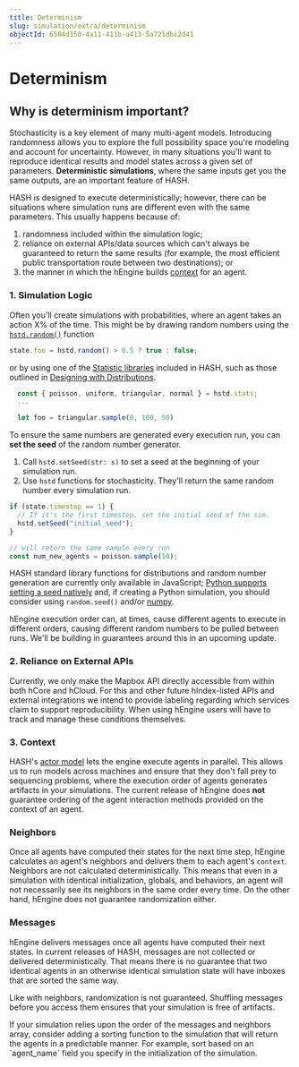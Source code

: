 ```yaml
---
title: Determinism
slug: simulation/extra/determinism
objectId: 6504d150-4a11-411b-a413-5a721dbc2d41
---
```


# Determinism

## Why is determinism important?

Stochasticity is a key element of many multi-agent models. Introducing randomness allows you to explore the full possibility space you're modeling and account for uncertainty. However, in many situations you'll want to reproduce identical results and model states across a given set of parameters. **Deterministic** **simulations**, where the same inputs get you the same outputs, are an important feature of HASH.

HASH is designed to execute deterministically; however, there can be situations where simulation runs are different even with the same parameters. This usually happens because of:

1.  randomness included within the simulation logic;
1.  reliance on external APIs/data sources which can't always be guaranteed to return the same results \(for example, the most efficient public transportation route between two destinations\); or
1.  the manner in which the hEngine builds [context](/docs/simulation/creating-simulations/anatomy-of-an-agent/context) for an agent.

### 1. Simulation Logic

Often you'll create simulations with probabilities, where an agent takes an action X% of the time. This might be by drawing random numbers using the [`hstd.random()`](/docs/simulation/creating-simulations/libraries/hash/random#random) function

<Tabs>
<Tab title="JavaScript" >

```javascript
state.foo = hstd.random() > 0.5 ? true : false;
```

</Tab>
</Tabs>

or by using one of the [Statistic libraries](/docs/simulation/creating-simulations/libraries#hash-standard-library) included in HASH, such as those outlined in [Designing with Distributions](/docs/simulation/concepts/designing-with-distributions).

<Tabs>
<Tab title="JavaScript" >

```javascript
  const { poisson, uniform, triangular, normal } = hstd.stats;
  ...

  let foo = triangular.sample(0, 100, 50)
```

</Tab>
</Tabs>

To ensure the same numbers are generated every execution run, you can **set the seed** of the random number generator.

1.  Call `hstd.setSeed(str: s)` to set a seed at the beginning of your simulation run.
1.  Use `hstd` functions for stochasticity. They'll return the same random number every simulation run.

<Tabs>
<Tab title="JavaScript" >

```javascript
if (state.timestep == 1) {
  // If it's the first timestep, set the initial seed of the sim.
  hstd.setSeed("initial_seed");
}

// will return the same sample every run
const num_new_agents = poisson.sample(10);
```

</Tab>
</Tabs>

<Embed url="https://hash.ai/@hash/determinism" caption="An example simulation demonstrating Determinism" />

HASH standard library functions for distributions and random number generation are currently only available in JavaScript; [Python supports setting a seed natively](https://docs.python.org/3/library/random.html) and, if creating a Python simulation, you should consider using `random.seed()` and/or [numpy](/docs/simulation/creating-simulations/libraries/python-packages).

<Hint style="warning">
hEngine execution order can, at times, cause different agents to execute in different orders, causing different random numbers to be pulled between runs. We'll be building in guarantees around this in an upcoming update.
</Hint>

### 2. Reliance on External APIs

Currently, we only make the Mapbox API directly accessible from within both hCore and hCloud. For this and other future hIndex-listed APIs and external integrations we intend to provide labeling regarding which services claim to support reproducibility. When using hEngine users will have to track and manage these conditions themselves.

### 3. Context

HASH's [actor model](/wiki/actor-model) lets the engine execute agents in parallel. This allows us to run models across machines and ensure that they don't fall prey to sequencing problems, where the execution order of agents generates artifacts in your simulations. The current release of hEngine does **not** guarantee ordering of the agent interaction methods provided on the context of an agent.

### Neighbors

Once all agents have computed their states for the next time step, hEngine calculates an agent's neighbors and delivers them to each agent's `context`. Neighbors are not calculated deterministically. This means that even in a simulation with identical initialization, globals, and behaviors, an agent will not necessarily see its neighbors in the same order every time. On the other hand, hEngine does not guarantee randomization either.

### Messages

hEngine delivers messages once all agents have computed their next states. In current releases of HASH, messages are not collected or delivered deterministically. That means there is no guarantee that two identical agents in an otherwise identical simulation state will have inboxes that are sorted the same way.

Like with neighbors, randomization is not guaranteed. Shuffling messages before you access them ensures that your simulation is free of artifacts.

<Hint style="info">
If your simulation relies upon the order of the messages and neighbors array, consider adding a sorting function to the simulation that will return the agents in a predictable manner. For example, sort based on an `agent_name` field you specify in the initialization of the simulation.
</Hint>
